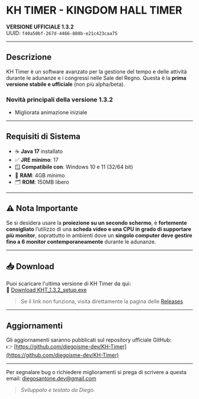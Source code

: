 # KH TIMER - KINGDOM HALL TIMER

**VERSIONE UFFICIALE 1.3.2**  
UUID: `f40a50bf-267d-4466-880b-e21c423caa75`

---

## Descrizione

KH Timer è un software avanzato per la gestione del tempo e delle attività durante le adunanze e i congressi nelle Sale del Regno. Questa è la **prima versione stabile e ufficiale** (non più alpha/beta).

### Novità principali della versione 1.3.2

- Migliorata animazione iniziale

---

## Requisiti di Sistema

- ☕ **Java 17** installato  
- ✅ **JRE minimo**: 17 
- 🪟 **Compatibile con**: Windows 10 e 11 (32/64 bit)  
- 💾 **RAM**: 4GB minimo  
- 🗂️ **ROM**: 150MB libero  

---

## ⚠️ Nota Importante

Se si desidera usare la **proiezione su un secondo schermo**, è **fortemente consigliato** l’utilizzo di una **scheda video e una CPU in grado di supportare più monitor**, soprattutto in ambienti dove un **singolo computer deve gestire fino a 6 monitor contemporaneamente** durante le adunanze.

---

## 📥 Download

Puoi scaricare l'ultima versione di KH Timer da qui:  
🔗 [Download KHT_1.3.2_setup.exe](https://github.com/diegoisme-dev/KH-Timer/releases/download/1.3.2/KHT_1.3.2_setup.exe)

> Se il link non funziona, visita direttamente la pagina delle [Releases](https://github.com/diegoisme-dev/KH-Timer/releases)

---

## Aggiornamenti

Gli aggiornamenti saranno pubblicati sul repository ufficiale GitHub:  
👉 [https://github.com/diegoisme-dev/KH-Timer](https://github.com/diegoisme-dev/KH-Timer)

---

Per segnalare bug o richiedere miglioramenti si prega di scrivere a questa email: diegosantone.dev@gmail.com  
> *Sviluppato e testato da Diego.*
